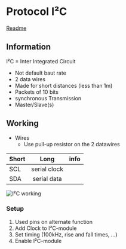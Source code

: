 # Protocol I²C
[Readme](../README.md)
## Information

I²C = Inter Integrated Circuit

- Not default baut rate
- 2 data wires
- Made for short distances (less than 1m)
- Packets of 10 bits
- synchronous Transmission
- Master/Slave(s)

## Working
- Wires
  - Use pull-up resistor on the 2 datawires
  
| Short |     Long     | info |
| ----- | :----------: | ---- |
| SCL   | serial clock |      |
| SDA   | serial data  |      |

![I²C working](../Images/I²C_Working.png)
### Setup
1. Used pins on alternate function
2. Add Clock to I²C-module
3. Set timing (100kHz, rise and fall times, ...)
4. Enable I²C-module